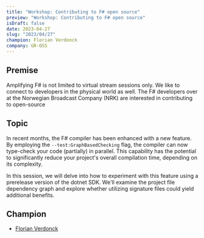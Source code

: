 ```yaml
---
title: "Workshop: Contributing to F# open source"
preview: "Workshop: Contributing to F# open source"
isDraft: false
date: 2023-04-27
slug: "2023/04/27"
champion: Florian Verdonck
company: GR-OSS
---
```


## Premise

Amplifying F# is not limited to virtual stream sessions only. We like to connect to developers in the physical world as well.
The F# developers over at the Norwegian Broadcast Company (NRK) are interested in contributing to open-source

## Topic

In recent months, the F# compiler has been enhanced with a new feature. By employing the `--test:GraphBasedChecking` flag, the compiler can now type-check your code (partially) in parallel. This capability has the potential to significantly reduce your project's overall compilation time, depending on its complexity.

In this session, we will delve into how to experiment with this feature using a prerelease version of the dotnet SDK. We'll examine the project file dependency graph and explore whether utilizing signature files could yield additional benefits.

## Champion

- [Florian Verdonck](https://twitter.com/verdonckflorian)
